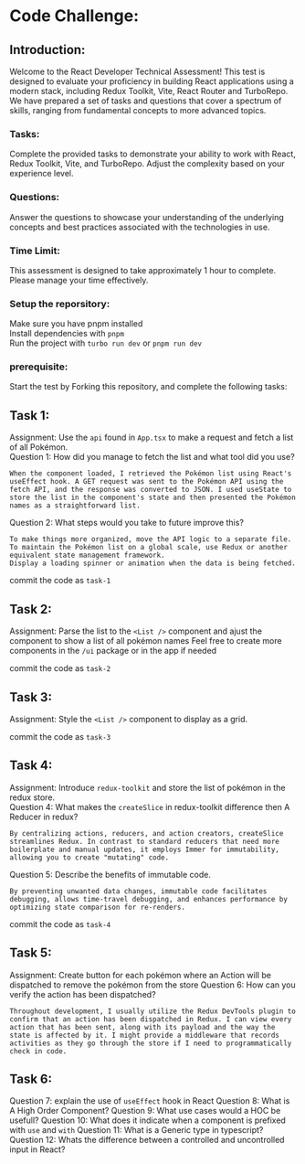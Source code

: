 # Code Challenge:

## Introduction:

Welcome to the React Developer Technical Assessment! This test is designed to evaluate your proficiency in building React applications using a modern stack, including Redux Toolkit, Vite, React Router and TurboRepo. We have prepared a set of tasks and questions that cover a spectrum of skills, ranging from fundamental concepts to more advanced topics.

### Tasks:

Complete the provided tasks to demonstrate your ability to work with React, Redux Toolkit, Vite, and TurboRepo. Adjust the complexity based on your experience level.

### Questions:

Answer the questions to showcase your understanding of the underlying concepts and best practices associated with the technologies in use.

### Time Limit:

This assessment is designed to take approximately 1 hour to complete. Please manage your time effectively.

### Setup the reporsitory:

Make sure you have pnpm installed<br>
Install dependencies with `pnpm`<br>
Run the project with `turbo run dev` or `pnpm run dev`

### prerequisite:

Start the test by Forking this repository, and complete the following tasks:<br>

## Task 1:

Assignment: Use the `api` found in `App.tsx` to make a request and fetch a list of all Pokémon.<br>
Question 1: How did you manage to fetch the list and what tool did you use?<br>

    When the component loaded, I retrieved the Pokémon list using React's useEffect hook. A GET request was sent to the Pokémon API using the fetch API, and the response was converted to JSON. I used useState to store the list in the component's state and then presented the Pokémon names as a straightforward list.

Question 2: What steps would you take to future improve this?<br>

    To make things more organized, move the API logic to a separate file.
    To maintain the Pokémon list on a global scale, use Redux or another equivalent state management framework.
    Display a loading spinner or animation when the data is being fetched.

commit the code as `task-1`<br>

## Task 2:

Assignment: Parse the list to the `<List />` component and ajust the component to show a list of all pokémon names
Feel free to create more components in the `/ui` package or in the app if needed

commit the code as `task-2`<br>

## Task 3:

Assignment: Style the `<List />` component to display as a grid.

commit the code as `task-3`<br>

## Task 4:

Assignment: Introduce `redux-toolkit` and store the list of pokémon in the redux store.<br>
Question 4: What makes the `createSlice` in redux-toolkit difference then A Reducer in redux?<br>

    By centralizing actions, reducers, and action creators, createSlice streamlines Redux. In contrast to standard reducers that need more boilerplate and manual updates, it employs Immer for immutability, allowing you to create "mutating" code.

Question 5: Describe the benefits of immutable code.<br>

    By preventing unwanted data changes, immutable code facilitates debugging, allows time-travel debugging, and enhances performance by optimizing state comparison for re-renders.

commit the code as `task-4`<br>

## Task 5:

Assignment: Create button for each pokémon where an Action will be dispatched to remove the pokémon from the store
Question 6: How can you verify the action has been dispatched?

    Throughout development, I usually utilize the Redux DevTools plugin to confirm that an action has been dispatched in Redux. I can view every action that has been sent, along with its payload and the way the state is affected by it. I might provide a middleware that records activities as they go through the store if I need to programmatically check in code.

## Task 6:

Question 7: explain the use of `useEffect` hook in React
Question 8: What is A High Order Component?
Question 9: What use cases would a HOC be usefull?
Question 10: What does it indicate when a component is prefixed with `use` and `with`
Question 11: What is a Generic type in typescript?
Question 12: Whats the difference between a controlled and uncontrolled input in React?
